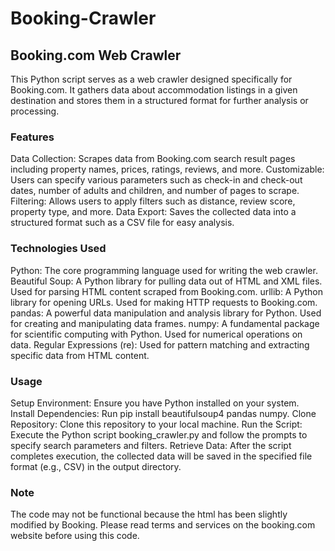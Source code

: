 # Booking-Crawler

## Booking.com Web Crawler
This Python script serves as a web crawler designed specifically for Booking.com. It gathers data about accommodation listings in a given destination and stores them in a structured format for further analysis or processing.

### Features
Data Collection: Scrapes data from Booking.com search result pages including property names, prices, ratings, reviews, and more.
Customizable: Users can specify various parameters such as check-in and check-out dates, number of adults and children, and number of pages to scrape.
Filtering: Allows users to apply filters such as distance, review score, property type, and more.
Data Export: Saves the collected data into a structured format such as a CSV file for easy analysis.

### Technologies Used
Python: The core programming language used for writing the web crawler.
Beautiful Soup: A Python library for pulling data out of HTML and XML files. Used for parsing HTML content scraped from Booking.com.
urllib: A Python library for opening URLs. Used for making HTTP requests to Booking.com.
pandas: A powerful data manipulation and analysis library for Python. Used for creating and manipulating data frames.
numpy: A fundamental package for scientific computing with Python. Used for numerical operations on data.
Regular Expressions (re): Used for pattern matching and extracting specific data from HTML content.

### Usage
Setup Environment: Ensure you have Python installed on your system.
Install Dependencies: Run pip install beautifulsoup4 pandas numpy.
Clone Repository: Clone this repository to your local machine.
Run the Script: Execute the Python script booking_crawler.py and follow the prompts to specify search parameters and filters.
Retrieve Data: After the script completes execution, the collected data will be saved in the specified file format (e.g., CSV) in the output directory.

### Note
The code may not be functional because the html has been slightly modified by Booking.
Please read terms and services on the booking.com website before using this code.
